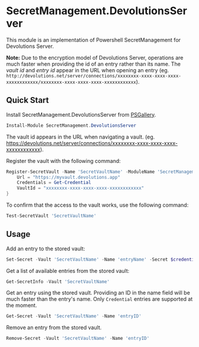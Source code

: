 # SecretManagement.DevolutionsServer

This module is an implementation of Powershell SecretManagement for Devolutions Server.

**Note:** Due to the encryption model of Devolutions Server, operations are much faster when providing the id of an entry rather than its name. The _vault id_ and _entry id_ appear in the URL when opening an entry (eg. `http://devolutions.net/server/connections/xxxxxxxx-xxxx-xxxx-xxxx-xxxxxxxxxxxx/xxxxxxxx-xxxx-xxxx-xxxx-xxxxxxxxxxxx`).

## Quick Start

Install SecretManagement.DevolutionsServer from [PSGallery](https://www.powershellgallery.com/packages/SecretManagement.DevolutionsServer).

```powershell
Install-Module SecretManagement.DevolutionsServer
```

The vault id appears in the URL when navigating a vault. (eg.
https://devolutions.net/server/connections/xxxxxxxx-xxxx-xxxx-xxxx-xxxxxxxxxxxx).

Register the vault with the following command:

```powerShell
Register-SecretVault -Name 'SecretVaultName' -ModuleName 'SecretManagement.DevolutionsServer' -VaultParameters @{
    Url = "https://myvault.devolutions.app"
    Credentials = Get-Credential
    VaultId = "xxxxxxxx-xxxx-xxxx-xxxx-xxxxxxxxxxxx"
}
```

To confirm that the access to the vault works, use the following command:

```powershell
Test-SecretVault 'SecretVaultName'
```

## Usage

Add an entry to the stored vault:

```powershell
Set-Secret -Vault 'SecretVaultName' -Name 'entryName' -Secret $credentials
```

Get a list of available entries from the stored vault:

```powershell
Get-SecretInfo -Vault 'SecretVaultName'
```

Get an entry using the stored vault. Providing an ID in the name field will be much faster than the entry's name. Only `Credential` entries are supported at the moment.

```powershell
Get-Secret -Vault 'SecretVaultName' -Name 'entryID'
```

Remove an entry from the stored vault.

```powershell
Remove-Secret -Vault 'SecretVaultName' -Name 'entryID'
```



